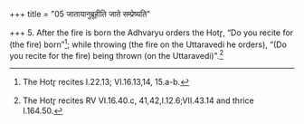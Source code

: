+++
title = "05 जातायानुब्रूहीति जाते सम्प्रेष्यति"

+++
5. After the fire is born the Adhvaryu orders the Hotr̥, “Do you recite for (the fire) born”[^1]; while throwing (the fire on the Uttaravedi he orders), “(Do you recite for the fire) being thrown (on the Uttaravedi)".[^2]  


[^1]: The Hotr̥ recites I.22.13; VI.16.13,14, 15.a-b.   

[^2]: The Hotr̥ recites RV VI.16.40.c, 41,42,I.12.6;VII.43.14 and thrice I.164.50.
